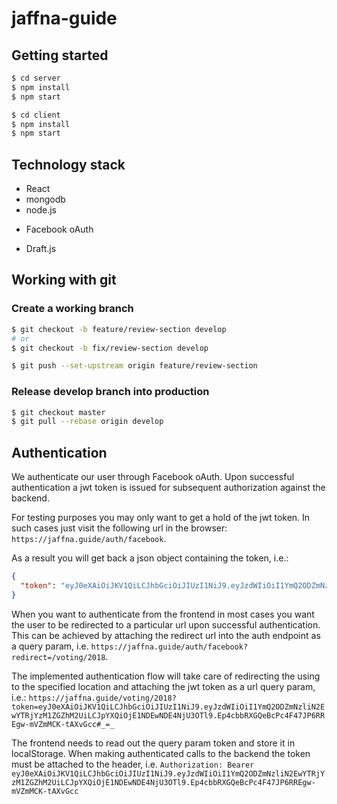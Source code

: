 # jaffna-guide

## Getting started

```sh
$ cd server
$ npm install
$ npm start

$ cd client
$ npm install
$ npm start
```

## Technology stack

* React
* mongodb
* node.js
+ Facebook oAuth
* Draft.js

## Working with git

### Create a working branch

```sh
$ git checkout -b feature/review-section develop
# or
$ git checkout -b fix/review-section develop

$ git push --set-upstream origin feature/review-section
```

### Release develop branch into production

```sh
$ git checkout master
$ git pull --rebase origin develop
```

## Authentication

We authenticate our user through Facebook oAuth. Upon successful authentication a jwt token is issued for subsequent authorization against the backend.

For testing purposes you may only want to get a hold of the jwt token. In such cases just visit the following url in the browser: `https://jaffna.guide/auth/facebook`.

As a result you will get back a json object containing the token, i.e.:
```json
{
  "token": "eyJ0eXAiOiJKV1QiLCJhbGciOiJIUzI1NiJ9.eyJzdWIiOiI1YmQ2ODZmNzliN2EwYTRjYzM1ZGZhM2UiLCJpYXQiOjE1NDEwNDE2NTM1NzF9.6Jfz0w7ZiQq4z4xTve_1I88_l9ffruDfVubh0GOeeig"
}
```

When you want to authenticate from the frontend in most cases you want the user to be redirected to a particular url upon successful authentication. This can be achieved by attaching the redirect url into the auth endpoint as a query param, i.e. `https://jaffna.guide/auth/facebook?redirect=/voting/2018`.

The implemented authentication flow will take care of redirecting the using to the specified location and attaching the jwt token as a url query param, i.e.: `https://jaffna.guide/voting/2018?token=eyJ0eXAiOiJKV1QiLCJhbGciOiJIUzI1NiJ9.eyJzdWIiOiI1YmQ2ODZmNzliN2EwYTRjYzM1ZGZhM2UiLCJpYXQiOjE1NDEwNDE4NjU3OTl9.Ep4cbbRXGQeBcPc4F47JP6RREgw-mVZmMCK-tAXvGcc#_=_`

The frontend needs to read out the query param token and store it in localStorage. When making authenticated calls to the backend the token must be attached to the header, i.e. `Authorization: Bearer eyJ0eXAiOiJKV1QiLCJhbGciOiJIUzI1NiJ9.eyJzdWIiOiI1YmQ2ODZmNzliN2EwYTRjYzM1ZGZhM2UiLCJpYXQiOjE1NDEwNDE4NjU3OTl9.Ep4cbbRXGQeBcPc4F47JP6RREgw-mVZmMCK-tAXvGcc`
